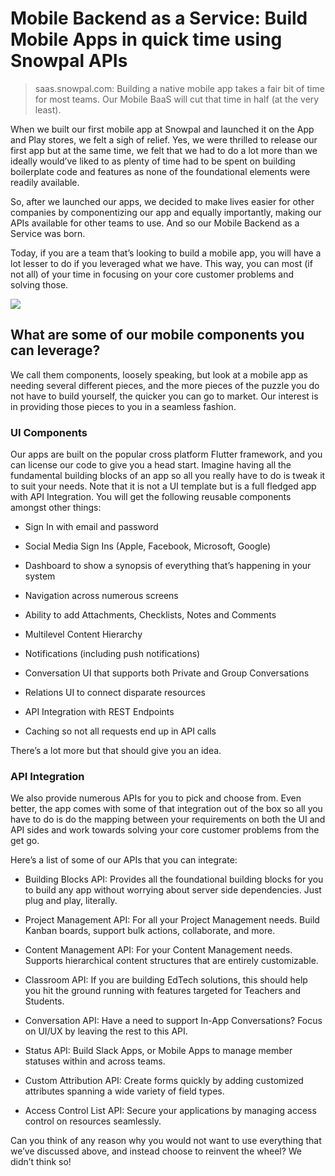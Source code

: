 # Mobile Backend as a Service: Build Mobile Apps in quick time using Snowpal APIs

> saas.snowpal.com: Building a native mobile app takes a fair bit of time for most teams. Our Mobile BaaS will cut that time in half (at the very least).

When we built our first mobile app at Snowpal and launched it on the App and Play stores, we felt a sigh of relief. Yes, we were thrilled to release our first app but at the same time, we felt that we had to do a lot more than we ideally would’ve liked to as plenty of time had to be spent on building boilerplate code and features as none of the foundational elements were readily available.

So, after we launched our apps, we decided to make lives easier for other companies by componentizing our app and equally importantly, making our APIs available for other teams to use. And so our Mobile Backend as a Service was born.

Today, if you are a team that’s looking to build a mobile app, you will have a lot lesser to do if you leveraged what we have. This way, you can most (if not all) of your time in focusing on your core customer problems and solving those.

![](https://substackcdn.com/image/fetch/w_1456,c_limit,f_webp,q_auto:good,fl_progressive:steep/https%3A%2F%2Fsubstack-post-media.s3.amazonaws.com%2Fpublic%2Fimages%2Fcebb6434-1a69-4351-bde3-bfefe1a226b4_1280x720.jpeg)

## What are some of our mobile components you can leverage?

We call them components, loosely speaking, but look at a mobile app as needing several different pieces, and the more pieces of the puzzle you do not have to build yourself, the quicker you can go to market. Our interest is in providing those pieces to you in a seamless fashion.

### UI Components

Our apps are built on the popular cross platform Flutter framework, and you can license our code to give you a head start. Imagine having all the fundamental building blocks of an app so all you really have to do is tweak it to suit your needs. Note that it is not a UI template but is a full fledged app with API Integration. You will get the following reusable components amongst other things:

- Sign In with email and password

- Social Media Sign Ins (Apple, Facebook, Microsoft, Google)

- Dashboard to show a synopsis of everything that’s happening in your system

- Navigation across numerous screens

- Ability to add Attachments, Checklists, Notes and Comments

- Multilevel Content Hierarchy

- Notifications (including push notifications)

- Conversation UI that supports both Private and Group Conversations

- Relations UI to connect disparate resources

- API Integration with REST Endpoints

- Caching so not all requests end up in API calls

There’s a lot more but that should give you an idea.

### API Integration

We also provide numerous APIs for you to pick and choose from. Even better, the app comes with some of that integration out of the box so all you have to do is do the mapping between your requirements on both the UI and API sides and work towards solving your core customer problems from the get go.

Here’s a list of some of our APIs that you can integrate:

- Building Blocks API: Provides all the foundational building blocks for you to build any app without worrying about server side dependencies. Just plug and play, literally.

- Project Management API: For all your Project Management needs. Build Kanban boards, support bulk actions, collaborate, and more.

- Content Management API: For your Content Management needs. Supports hierarchical content structures that are entirely customizable.

- Classroom API: If you are building EdTech solutions, this should help you hit the ground running with features targeted for Teachers and Students.

- Conversation API: Have a need to support In-App Conversations? Focus on UI/UX by leaving the rest to this API.

- Status API: Build Slack Apps, or Mobile Apps to manage member statuses within and across teams.

- Custom Attribution API: Create forms quickly by adding customized attributes spanning a wide variety of field types.

- Access Control List API: Secure your applications by managing access control on resources seamlessly.

Can you think of any reason why you would not want to use everything that we’ve discussed above, and instead choose to reinvent the wheel? We didn’t think so!
